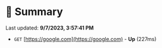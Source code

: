 # 📖 Summary
Last updated: **9/7/2023, 3:57:41 PM**

- `GET` [https://google.com](https://google.com) - **Up** (227ms)

